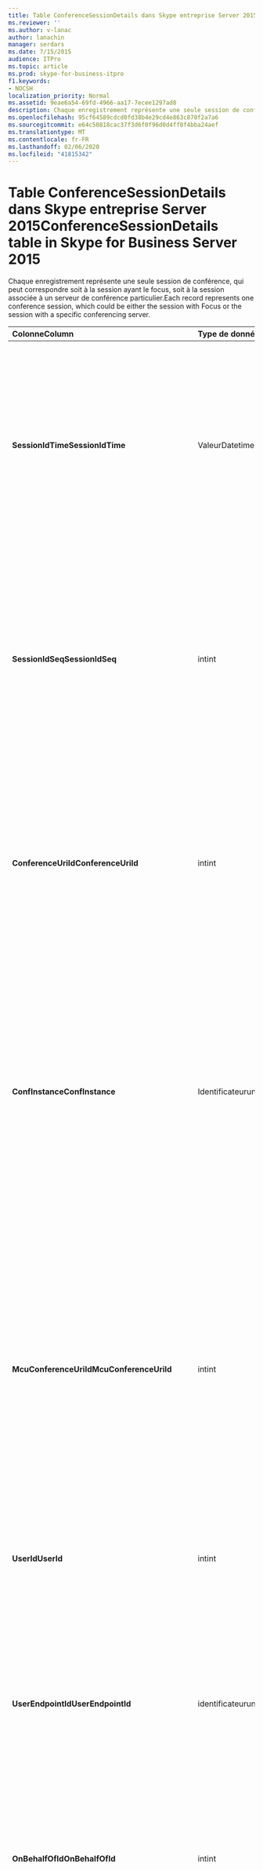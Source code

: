 ```yaml
---
title: Table ConferenceSessionDetails dans Skype entreprise Server 2015
ms.reviewer: ''
ms.author: v-lanac
author: lanachin
manager: serdars
ms.date: 7/15/2015
audience: ITPro
ms.topic: article
ms.prod: skype-for-business-itpro
f1.keywords:
- NOCSH
localization_priority: Normal
ms.assetid: 9eae6a54-69fd-4966-aa17-7ecee1297ad8
description: Chaque enregistrement représente une seule session de conférence, qui peut correspondre soit à la session ayant le focus, soit à la session associée à un serveur de conférence particulier.
ms.openlocfilehash: 95cf64589cdcd0fd38b4e29cd4e863c870f2a7a6
ms.sourcegitcommit: e64c50818cac37f3d6f0f96d0d4ff0f4bba24aef
ms.translationtype: MT
ms.contentlocale: fr-FR
ms.lasthandoff: 02/06/2020
ms.locfileid: "41815342"
---
```

# <a name="conferencesessiondetails-table-in-skype-for-business-server-2015"></a><span data-ttu-id="df1ff-103">Table ConferenceSessionDetails dans Skype entreprise Server 2015</span><span class="sxs-lookup"><span data-stu-id="df1ff-103">ConferenceSessionDetails table in Skype for Business Server 2015</span></span>
 
<span data-ttu-id="df1ff-104">Chaque enregistrement représente une seule session de conférence, qui peut correspondre soit à la session ayant le focus, soit à la session associée à un serveur de conférence particulier.</span><span class="sxs-lookup"><span data-stu-id="df1ff-104">Each record represents one conference session, which could be either the session with Focus or the session with a specific conferencing server.</span></span>
  
|<span data-ttu-id="df1ff-105">**Colonne**</span><span class="sxs-lookup"><span data-stu-id="df1ff-105">**Column**</span></span>|<span data-ttu-id="df1ff-106">**Type de données**</span><span class="sxs-lookup"><span data-stu-id="df1ff-106">**Data Type**</span></span>|<span data-ttu-id="df1ff-107">**Clé/Index**</span><span class="sxs-lookup"><span data-stu-id="df1ff-107">**Key/Index**</span></span>|<span data-ttu-id="df1ff-108">**Détails**</span><span class="sxs-lookup"><span data-stu-id="df1ff-108">**Details**</span></span>|
|:-----|:-----|:-----|:-----|
|<span data-ttu-id="df1ff-109">**SessionIdTime**</span><span class="sxs-lookup"><span data-stu-id="df1ff-109">**SessionIdTime**</span></span> <br/> |<span data-ttu-id="df1ff-110">Valeur</span><span class="sxs-lookup"><span data-stu-id="df1ff-110">Datetime</span></span>  <br/> |<span data-ttu-id="df1ff-111">Etranger principal</span><span class="sxs-lookup"><span data-stu-id="df1ff-111">Primary, Foreign</span></span>  <br/> |<span data-ttu-id="df1ff-112">Durée de la demande de session ; utilisé conjointement avec **SessionIdSeq** pour identifier de manière unique une session de conférence.</span><span class="sxs-lookup"><span data-stu-id="df1ff-112">Time of session request; used in conjunction with **SessionIdSeq** to uniquely identify a conference session.</span></span> <span data-ttu-id="df1ff-113">Pour plus d’informations, voir le [tableau des boîtes de dialogue dans Skype entreprise Server 2015](dialogs.md) .</span><span class="sxs-lookup"><span data-stu-id="df1ff-113">See the [Dialogs table in Skype for Business Server 2015](dialogs.md) for more information.</span></span> <br/> |
|<span data-ttu-id="df1ff-114">**SessionIdSeq**</span><span class="sxs-lookup"><span data-stu-id="df1ff-114">**SessionIdSeq**</span></span> <br/> |<span data-ttu-id="df1ff-115">int</span><span class="sxs-lookup"><span data-stu-id="df1ff-115">int</span></span>  <br/> |<span data-ttu-id="df1ff-116">Etranger principal</span><span class="sxs-lookup"><span data-stu-id="df1ff-116">Primary, Foreign</span></span>  <br/> |<span data-ttu-id="df1ff-117">IDENTIFIant de la session.</span><span class="sxs-lookup"><span data-stu-id="df1ff-117">ID number to identify the session.</span></span> <span data-ttu-id="df1ff-118">Utilisé conjointement avec **SessionIdTime** pour identifier de manière unique une session de conférence.</span><span class="sxs-lookup"><span data-stu-id="df1ff-118">Used in conjunction with **SessionIdTime** to uniquely identify a conference session.</span></span> <span data-ttu-id="df1ff-119">Pour plus d’informations, voir le [tableau des boîtes de dialogue dans Skype entreprise Server 2015](dialogs.md) .</span><span class="sxs-lookup"><span data-stu-id="df1ff-119">See the [Dialogs table in Skype for Business Server 2015](dialogs.md) for more information.</span></span> * <br/> |
|<span data-ttu-id="df1ff-120">**ConferenceUriId**</span><span class="sxs-lookup"><span data-stu-id="df1ff-120">**ConferenceUriId**</span></span> <br/> |<span data-ttu-id="df1ff-121">int</span><span class="sxs-lookup"><span data-stu-id="df1ff-121">int</span></span>  <br/> |<span data-ttu-id="df1ff-122">Externes</span><span class="sxs-lookup"><span data-stu-id="df1ff-122">Foreign</span></span>  <br/> |<span data-ttu-id="df1ff-123">URI de conférence Focus liée à cette session.</span><span class="sxs-lookup"><span data-stu-id="df1ff-123">Focus conference URI related to this session.</span></span> <span data-ttu-id="df1ff-124">Pour plus d’informations, reportez-vous [à la table ConferenceUris dans Skype entreprise Server 2015](conferenceuris.md) .</span><span class="sxs-lookup"><span data-stu-id="df1ff-124">See the [ConferenceUris table in Skype for Business Server 2015](conferenceuris.md) for more information.</span></span> <span data-ttu-id="df1ff-125">Cet URI est un URI de conférence en fonction du focus.</span><span class="sxs-lookup"><span data-stu-id="df1ff-125">This URI is a Focus-based conference URI.</span></span> <br/> |
|<span data-ttu-id="df1ff-126">**ConfInstance**</span><span class="sxs-lookup"><span data-stu-id="df1ff-126">**ConfInstance**</span></span> <br/> |<span data-ttu-id="df1ff-127">Identificateur</span><span class="sxs-lookup"><span data-stu-id="df1ff-127">uniqueIdentifier</span></span>  <br/> ||<span data-ttu-id="df1ff-128">Identificateur qui différencie les instances des conférences périodiques.</span><span class="sxs-lookup"><span data-stu-id="df1ff-128">Identifier that differentiates between instances of recurring conferences.</span></span> <span data-ttu-id="df1ff-129">Chaque instance de conférence périodique a le même ConferenceURI mais une valeur ConfInstance différente.</span><span class="sxs-lookup"><span data-stu-id="df1ff-129">Each recurring conference instance has the same ConferenceURI but a different ConfInstance value.</span></span>  <br/> <span data-ttu-id="df1ff-130">Ce champ a été présenté dans Microsoft Lync Server 2013.</span><span class="sxs-lookup"><span data-stu-id="df1ff-130">This field was introduced in Microsoft Lync Server 2013.</span></span>  <br/> |
|<span data-ttu-id="df1ff-131">**McuConferenceUriId**</span><span class="sxs-lookup"><span data-stu-id="df1ff-131">**McuConferenceUriId**</span></span> <br/> |<span data-ttu-id="df1ff-132">int</span><span class="sxs-lookup"><span data-stu-id="df1ff-132">int</span></span>  <br/> |<span data-ttu-id="df1ff-133">Externes</span><span class="sxs-lookup"><span data-stu-id="df1ff-133">Foreign</span></span>  <br/> |<span data-ttu-id="df1ff-134">URI de la Conférence Server Conferencing liée à cette session.</span><span class="sxs-lookup"><span data-stu-id="df1ff-134">Conferencing server conference URI related to this session.</span></span> <span data-ttu-id="df1ff-135">Pour plus d’informations, reportez-vous [à la table ConferenceUris dans Skype entreprise Server 2015](conferenceuris.md) .</span><span class="sxs-lookup"><span data-stu-id="df1ff-135">See the [ConferenceUris table in Skype for Business Server 2015](conferenceuris.md) for more information.</span></span> <span data-ttu-id="df1ff-136">Cet URI est l’URI de conférence basée sur le serveur de conférence.</span><span class="sxs-lookup"><span data-stu-id="df1ff-136">This URI is the conferencing server-based conference URI.</span></span> <span data-ttu-id="df1ff-137">Pour les sessions de conférence au focus, cette colonne a la valeur null.</span><span class="sxs-lookup"><span data-stu-id="df1ff-137">For Focus conference sessions, this column will be null.</span></span> <br/> |
|<span data-ttu-id="df1ff-138">**UserId**</span><span class="sxs-lookup"><span data-stu-id="df1ff-138">**UserId**</span></span> <br/> |<span data-ttu-id="df1ff-139">int</span><span class="sxs-lookup"><span data-stu-id="df1ff-139">int</span></span>  <br/> |<span data-ttu-id="df1ff-140">Externes</span><span class="sxs-lookup"><span data-stu-id="df1ff-140">Foreign</span></span>  <br/> |<span data-ttu-id="df1ff-141">ID d’un utilisateur dans la session de conférence.</span><span class="sxs-lookup"><span data-stu-id="df1ff-141">ID of one user in the conference session.</span></span> <span data-ttu-id="df1ff-142">Pour plus d’informations, voir le [tableau utilisateurs](users.md) .</span><span class="sxs-lookup"><span data-stu-id="df1ff-142">See the [Users table](users.md) for more information.</span></span> <br/> |
|<span data-ttu-id="df1ff-143">**UserEndpointId**</span><span class="sxs-lookup"><span data-stu-id="df1ff-143">**UserEndpointId**</span></span> <br/> |<span data-ttu-id="df1ff-144">identificateur</span><span class="sxs-lookup"><span data-stu-id="df1ff-144">uniqueidentifier</span></span>  <br/> ||<span data-ttu-id="df1ff-145">GUID permettant d’identifier l’instance de point de terminaison.</span><span class="sxs-lookup"><span data-stu-id="df1ff-145">A GUID to identify the instance of endpoint.</span></span> <span data-ttu-id="df1ff-146">Par exemple, si un utilisateur ouvre une session sur d’autres ordinateurs avec le même compte, chaque ordinateur aura un ID de point de terminaison différent.</span><span class="sxs-lookup"><span data-stu-id="df1ff-146">For example, if one user logs on to different machines with the same account, then each machine will have a different endpoint ID.</span></span>  <br/> |
|<span data-ttu-id="df1ff-147">**OnBehalfOfId**</span><span class="sxs-lookup"><span data-stu-id="df1ff-147">**OnBehalfOfId**</span></span> <br/> |<span data-ttu-id="df1ff-148">int</span><span class="sxs-lookup"><span data-stu-id="df1ff-148">int</span></span>  <br/> |<span data-ttu-id="df1ff-149">Externes</span><span class="sxs-lookup"><span data-stu-id="df1ff-149">Foreign</span></span>  <br/> |<span data-ttu-id="df1ff-150">Indique l’IDENTIFIant de l’utilisateur pour lequel l’appelant a son nom.</span><span class="sxs-lookup"><span data-stu-id="df1ff-150">Indicates the ID of the user of who the caller is on behalf.</span></span> <span data-ttu-id="df1ff-151">Pour plus d’informations, voir le [tableau utilisateurs](users.md) .</span><span class="sxs-lookup"><span data-stu-id="df1ff-151">See the [Users table](users.md) for more information.</span></span> <br/> |
|<span data-ttu-id="df1ff-152">**ReferredById**</span><span class="sxs-lookup"><span data-stu-id="df1ff-152">**ReferredById**</span></span> <br/> |<span data-ttu-id="df1ff-153">int</span><span class="sxs-lookup"><span data-stu-id="df1ff-153">int</span></span>  <br/> |<span data-ttu-id="df1ff-154">Externes</span><span class="sxs-lookup"><span data-stu-id="df1ff-154">Foreign</span></span>  <br/> |<span data-ttu-id="df1ff-155">ID de l’utilisateur avec lequel l’appel est soumis.</span><span class="sxs-lookup"><span data-stu-id="df1ff-155">ID of the user by who the call is referred.</span></span> <span data-ttu-id="df1ff-156">Pour plus d’informations, voir le [tableau utilisateurs](users.md) .</span><span class="sxs-lookup"><span data-stu-id="df1ff-156">See the [Users table](users.md) for more information.</span></span> <br/> |
|<span data-ttu-id="df1ff-157">**UserClientVersionId**</span><span class="sxs-lookup"><span data-stu-id="df1ff-157">**UserClientVersionId**</span></span> <br/> |<span data-ttu-id="df1ff-158">int</span><span class="sxs-lookup"><span data-stu-id="df1ff-158">int</span></span>  <br/> |<span data-ttu-id="df1ff-159">Externes</span><span class="sxs-lookup"><span data-stu-id="df1ff-159">Foreign</span></span>  <br/> |<span data-ttu-id="df1ff-160">Version du client utilisée par l’utilisateur de la Conférence.</span><span class="sxs-lookup"><span data-stu-id="df1ff-160">Client version used by the conference user.</span></span> <span data-ttu-id="df1ff-161">Pour plus d’informations, reportez-vous [à la table ClientVersions dans Skype entreprise Server 2015](clientversions.md) .</span><span class="sxs-lookup"><span data-stu-id="df1ff-161">See the [ClientVersions table in Skype for Business Server 2015](clientversions.md) for more information.</span></span> <br/> |
|<span data-ttu-id="df1ff-162">**ConfClientVersionId**</span><span class="sxs-lookup"><span data-stu-id="df1ff-162">**ConfClientVersionId**</span></span> <br/> |<span data-ttu-id="df1ff-163">int</span><span class="sxs-lookup"><span data-stu-id="df1ff-163">int</span></span>  <br/> |<span data-ttu-id="df1ff-164">Externes</span><span class="sxs-lookup"><span data-stu-id="df1ff-164">Foreign</span></span>  <br/> |<span data-ttu-id="df1ff-165">Version du client utilisée par le serveur de conférence.</span><span class="sxs-lookup"><span data-stu-id="df1ff-165">Client version used by the conference server.</span></span> <span data-ttu-id="df1ff-166">Pour plus d’informations, reportez-vous [à la table ClientVersions dans Skype entreprise Server 2015](clientversions.md) .</span><span class="sxs-lookup"><span data-stu-id="df1ff-166">See the [ClientVersions table in Skype for Business Server 2015](clientversions.md) for more information.</span></span> <br/> |
|<span data-ttu-id="df1ff-167">**ReplaceDialogIdTime**</span><span class="sxs-lookup"><span data-stu-id="df1ff-167">**ReplaceDialogIdTime**</span></span> <br/> |<span data-ttu-id="df1ff-168">DateHeure</span><span class="sxs-lookup"><span data-stu-id="df1ff-168">datetime</span></span>  <br/> |<span data-ttu-id="df1ff-169">Externes</span><span class="sxs-lookup"><span data-stu-id="df1ff-169">Foreign</span></span>  <br/> |<span data-ttu-id="df1ff-170">Numéro d’identification identifiant la boîte de dialogue qui a été remplacée par la session actuelle.</span><span class="sxs-lookup"><span data-stu-id="df1ff-170">ID number to identify the dialog which was replaced by current session.</span></span> <span data-ttu-id="df1ff-171">Pour plus d’informations, voir le [tableau des boîtes de dialogue dans Skype entreprise Server 2015](dialogs.md) .</span><span class="sxs-lookup"><span data-stu-id="df1ff-171">See the [Dialogs table in Skype for Business Server 2015](dialogs.md) for more information.</span></span> <br/> |
|<span data-ttu-id="df1ff-172">**ReplaceDialogIdSeq**</span><span class="sxs-lookup"><span data-stu-id="df1ff-172">**ReplaceDialogIdSeq**</span></span> <br/> |<span data-ttu-id="df1ff-173">int</span><span class="sxs-lookup"><span data-stu-id="df1ff-173">int</span></span>  <br/> |<span data-ttu-id="df1ff-174">Externes</span><span class="sxs-lookup"><span data-stu-id="df1ff-174">Foreign</span></span>  <br/> |<span data-ttu-id="df1ff-175">IDENTIFIant de la session.</span><span class="sxs-lookup"><span data-stu-id="df1ff-175">ID number to identify the session.</span></span> <span data-ttu-id="df1ff-176">Utilisé conjointement avec **ReplacesDialogIdTime** pour identifier de manière unique une session qui est remplacée par cette session.</span><span class="sxs-lookup"><span data-stu-id="df1ff-176">Used in conjunction with **ReplacesDialogIdTime** to uniquely identify a session that is replaced by this session.</span></span> <span data-ttu-id="df1ff-177">Pour plus d’informations, voir le [tableau des boîtes de dialogue dans Skype entreprise Server 2015](dialogs.md) .</span><span class="sxs-lookup"><span data-stu-id="df1ff-177">See the [Dialogs table in Skype for Business Server 2015](dialogs.md) for more information.</span></span> <br/> |
|<span data-ttu-id="df1ff-178">**IsStartedByConfServer**</span><span class="sxs-lookup"><span data-stu-id="df1ff-178">**IsStartedByConfServer**</span></span> <br/> |<span data-ttu-id="df1ff-179">bit</span><span class="sxs-lookup"><span data-stu-id="df1ff-179">bit</span></span>  <br/> ||<span data-ttu-id="df1ff-180">Indique si la session a démarré par le serveur de conférence.</span><span class="sxs-lookup"><span data-stu-id="df1ff-180">Indicates if the session started by the conferencing Server.</span></span>  <br/> |
|<span data-ttu-id="df1ff-181">**IsEndedByConfServer**</span><span class="sxs-lookup"><span data-stu-id="df1ff-181">**IsEndedByConfServer**</span></span> <br/> |<span data-ttu-id="df1ff-182">bit</span><span class="sxs-lookup"><span data-stu-id="df1ff-182">bit</span></span>  <br/> ||<span data-ttu-id="df1ff-183">Indique si la session a été terminée par le serveur de conférence.</span><span class="sxs-lookup"><span data-stu-id="df1ff-183">Indicates if the session ended by the conferencing server.</span></span>  <br/> |
|<span data-ttu-id="df1ff-184">**IsUserInternal**</span><span class="sxs-lookup"><span data-stu-id="df1ff-184">**IsUserInternal**</span></span> <br/> |<span data-ttu-id="df1ff-185">bit</span><span class="sxs-lookup"><span data-stu-id="df1ff-185">bit</span></span>  <br/> ||<span data-ttu-id="df1ff-186">Si l’utilisateur est connecté à partir d’un emplacement interne ou non.</span><span class="sxs-lookup"><span data-stu-id="df1ff-186">Whether user is logged on from internal or not.</span></span>  <br/> |
|<span data-ttu-id="df1ff-187">**ResponseCode**</span><span class="sxs-lookup"><span data-stu-id="df1ff-187">**ResponseCode**</span></span> <br/> |<span data-ttu-id="df1ff-188">int</span><span class="sxs-lookup"><span data-stu-id="df1ff-188">int</span></span>  <br/> ||<span data-ttu-id="df1ff-189">Code de réponse SIP (Session Initiation Protocol) à l’invitation à la session.</span><span class="sxs-lookup"><span data-stu-id="df1ff-189">Session Initiation Protocol (SIP) response code to the session invitation.</span></span> <span data-ttu-id="df1ff-190">Ce champ est généralement rempli par des données générées à partir du message d’invitation initial dans la session.</span><span class="sxs-lookup"><span data-stu-id="df1ff-190">This field is typically populated by data generated from the initial INVITE message in the session.</span></span> <span data-ttu-id="df1ff-191">S’il n’y a pas de message d’invitation, le champ est peuplé de la date et de l’heure du premier message SIP approprié (BYE, annuler, MESSAGE ou informations).</span><span class="sxs-lookup"><span data-stu-id="df1ff-191">If there is no INVITE message then the field is populated with the date and time of the first relevant SIP message (BYE, CANCEL, MESSAGE, or INFO).</span></span>  <br/> |
|<span data-ttu-id="df1ff-192">**DiagnosticId**</span><span class="sxs-lookup"><span data-stu-id="df1ff-192">**DiagnosticId**</span></span> <br/> |<span data-ttu-id="df1ff-193">int</span><span class="sxs-lookup"><span data-stu-id="df1ff-193">int</span></span>  <br/> ||<span data-ttu-id="df1ff-194">ID de diagnostic capturé à partir de l’en-tête SIP.</span><span class="sxs-lookup"><span data-stu-id="df1ff-194">Diagnostic ID captured from SIP header.</span></span>  <br/> |
|<span data-ttu-id="df1ff-195">**ServerId**</span><span class="sxs-lookup"><span data-stu-id="df1ff-195">**ServerId**</span></span> <br/> |<span data-ttu-id="df1ff-196">int</span><span class="sxs-lookup"><span data-stu-id="df1ff-196">int</span></span>  <br/> |<span data-ttu-id="df1ff-197">Externes</span><span class="sxs-lookup"><span data-stu-id="df1ff-197">Foreign</span></span>  <br/> |<span data-ttu-id="df1ff-198">ID du serveur frontal utilisé pour cette session.</span><span class="sxs-lookup"><span data-stu-id="df1ff-198">ID of the front-end server used for this session.</span></span> <span data-ttu-id="df1ff-199">Pour plus d’informations, voir la [table serveurs](servers.md) .</span><span class="sxs-lookup"><span data-stu-id="df1ff-199">See the [Servers table](servers.md) for more information.</span></span> <br/> |
|<span data-ttu-id="df1ff-200">**PoolId**</span><span class="sxs-lookup"><span data-stu-id="df1ff-200">**PoolId**</span></span> <br/> |<span data-ttu-id="df1ff-201">int</span><span class="sxs-lookup"><span data-stu-id="df1ff-201">int</span></span>  <br/> |<span data-ttu-id="df1ff-202">Externes</span><span class="sxs-lookup"><span data-stu-id="df1ff-202">Foreign</span></span>  <br/> |<span data-ttu-id="df1ff-203">ID du pool dans lequel la session a été capturée.</span><span class="sxs-lookup"><span data-stu-id="df1ff-203">ID of the pool in which the session was captured.</span></span> <span data-ttu-id="df1ff-204">Pour plus d’informations, voir la [table pools](pools.md) .</span><span class="sxs-lookup"><span data-stu-id="df1ff-204">See the [Pools table](pools.md) for more information.</span></span> <br/> |
|<span data-ttu-id="df1ff-205">**MediationServerId**</span><span class="sxs-lookup"><span data-stu-id="df1ff-205">**MediationServerId**</span></span> <br/> |<span data-ttu-id="df1ff-206">int</span><span class="sxs-lookup"><span data-stu-id="df1ff-206">int</span></span>  <br/> |<span data-ttu-id="df1ff-207">Externes</span><span class="sxs-lookup"><span data-stu-id="df1ff-207">Foreign</span></span>  <br/> |<span data-ttu-id="df1ff-208">Serveur de médiation utilisé par l’appel.</span><span class="sxs-lookup"><span data-stu-id="df1ff-208">The Mediation Server the call is using.</span></span> <span data-ttu-id="df1ff-209">Pour plus d’informations, voir la [table MediationServers](mediationservers.md) .</span><span class="sxs-lookup"><span data-stu-id="df1ff-209">See the [MediationServers table](mediationservers.md) for more information.</span></span> <br/> |
|<span data-ttu-id="df1ff-210">**GatewayId**</span><span class="sxs-lookup"><span data-stu-id="df1ff-210">**GatewayId**</span></span> <br/> |<span data-ttu-id="df1ff-211">int</span><span class="sxs-lookup"><span data-stu-id="df1ff-211">int</span></span>  <br/> |<span data-ttu-id="df1ff-212">Externes</span><span class="sxs-lookup"><span data-stu-id="df1ff-212">Foreign</span></span>  <br/> |<span data-ttu-id="df1ff-213">Passerelle utilisée par l’appel.</span><span class="sxs-lookup"><span data-stu-id="df1ff-213">The gateway the call is using.</span></span> <span data-ttu-id="df1ff-214">Pour plus d’informations, voir le [tableau des passerelles dans Skype entreprise Server 2015](gateways.md) .</span><span class="sxs-lookup"><span data-stu-id="df1ff-214">See the [Gateways table in Skype for Business Server 2015](gateways.md) for more information.</span></span> <br/> |
|<span data-ttu-id="df1ff-215">**EdgeServerId**</span><span class="sxs-lookup"><span data-stu-id="df1ff-215">**EdgeServerId**</span></span> <br/> |<span data-ttu-id="df1ff-216">int</span><span class="sxs-lookup"><span data-stu-id="df1ff-216">int</span></span>  <br/> |<span data-ttu-id="df1ff-217">Externes</span><span class="sxs-lookup"><span data-stu-id="df1ff-217">Foreign</span></span>  <br/> |<span data-ttu-id="df1ff-218">Serveur Edge utilisé par l’appel.</span><span class="sxs-lookup"><span data-stu-id="df1ff-218">The Edge Server the call is using.</span></span> <span data-ttu-id="df1ff-219">Pour plus d’informations, reportez-vous [à la table EdgeServers dans Skype entreprise Server 2015](edgeservers.md) .</span><span class="sxs-lookup"><span data-stu-id="df1ff-219">See the [EdgeServers table in Skype for Business Server 2015](edgeservers.md) for more information.</span></span> <br/> |
|<span data-ttu-id="df1ff-220">**ContentTypeId**</span><span class="sxs-lookup"><span data-stu-id="df1ff-220">**ContentTypeId**</span></span> <br/> |<span data-ttu-id="df1ff-221">int</span><span class="sxs-lookup"><span data-stu-id="df1ff-221">int</span></span>  <br/> |<span data-ttu-id="df1ff-222">Externes</span><span class="sxs-lookup"><span data-stu-id="df1ff-222">Foreign</span></span>  <br/> |<span data-ttu-id="df1ff-223">Type de contenu utilisé dans la session.</span><span class="sxs-lookup"><span data-stu-id="df1ff-223">Content type used in the session.</span></span> <span data-ttu-id="df1ff-224">Pour plus d’informations, reportez-vous [à la table ContentTypes dans Skype entreprise Server 2015](contenttypes.md) .</span><span class="sxs-lookup"><span data-stu-id="df1ff-224">See the [ContentTypes table in Skype for Business Server 2015](contenttypes.md) for more information.</span></span> <br/> |
|<span data-ttu-id="df1ff-225">**InviteTime**</span><span class="sxs-lookup"><span data-stu-id="df1ff-225">**InviteTime**</span></span> <br/> |<span data-ttu-id="df1ff-226">DateHeure</span><span class="sxs-lookup"><span data-stu-id="df1ff-226">datetime</span></span>  <br/> ||<span data-ttu-id="df1ff-227">Heure de la première demande d’invitation.</span><span class="sxs-lookup"><span data-stu-id="df1ff-227">The time of the first INVITE request.</span></span> <span data-ttu-id="df1ff-228">Ce champ est généralement rempli par des données générées à partir du message d’invitation initial dans la session.</span><span class="sxs-lookup"><span data-stu-id="df1ff-228">This field is typically populated by data generated from the initial INVITE message in the session.</span></span> <span data-ttu-id="df1ff-229">S’il n’y a pas de message d’invitation, le champ est peuplé de la date et de l’heure du premier message SIP approprié (BYE, annuler, MESSAGE ou informations).</span><span class="sxs-lookup"><span data-stu-id="df1ff-229">If there is no INVITE message then the field is populated with the date and time of the first relevant SIP message (BYE, CANCEL, MESSAGE, or INFO).</span></span>  <br/> |
|<span data-ttu-id="df1ff-230">**ResponseTime**</span><span class="sxs-lookup"><span data-stu-id="df1ff-230">**ResponseTime**</span></span> <br/> |<span data-ttu-id="df1ff-231">DateHeure</span><span class="sxs-lookup"><span data-stu-id="df1ff-231">datetime</span></span>  <br/> ||<span data-ttu-id="df1ff-232">Heure de la première réponse SIP.</span><span class="sxs-lookup"><span data-stu-id="df1ff-232">Time of the first SIP RESPONSE.</span></span> <span data-ttu-id="df1ff-233">Ce champ est généralement rempli par des données générées à partir du message d’invitation initial dans la session.</span><span class="sxs-lookup"><span data-stu-id="df1ff-233">This field is typically populated by data generated from the initial INVITE message in the session.</span></span> <span data-ttu-id="df1ff-234">S’il n’y a pas de message d’invitation, le champ est peuplé de la date et de l’heure du premier message SIP approprié (BYE, annuler, MESSAGE ou informations).</span><span class="sxs-lookup"><span data-stu-id="df1ff-234">If there is no INVITE message then the field is populated with the date and time of the first relevant SIP message (BYE, CANCEL, MESSAGE, or INFO).</span></span>  <br/> |
|<span data-ttu-id="df1ff-235">**SessionEndTime**</span><span class="sxs-lookup"><span data-stu-id="df1ff-235">**SessionEndTime**</span></span> <br/> |<span data-ttu-id="df1ff-236">DateHeure</span><span class="sxs-lookup"><span data-stu-id="df1ff-236">datetime</span></span>  <br/> ||<span data-ttu-id="df1ff-237">Heure de fin de la session.</span><span class="sxs-lookup"><span data-stu-id="df1ff-237">The time when the session is ended.</span></span>  <br/> |
|<span data-ttu-id="df1ff-238">**UriTypeId**</span><span class="sxs-lookup"><span data-stu-id="df1ff-238">**UriTypeId**</span></span> <br/> |<span data-ttu-id="df1ff-239">tinyint</span><span class="sxs-lookup"><span data-stu-id="df1ff-239">tinyint</span></span>  <br/> |<span data-ttu-id="df1ff-240">Externes</span><span class="sxs-lookup"><span data-stu-id="df1ff-240">Foreign</span></span>  <br/> |<span data-ttu-id="df1ff-241">Contient la valeur du type d’URI MCU de la [table UriTypes](uritypes.md).</span><span class="sxs-lookup"><span data-stu-id="df1ff-241">Contains the MCU URI type value from the [UriTypes table](uritypes.md).</span></span> <span data-ttu-id="df1ff-242">Ce champ permet d’améliorer les performances de requête.</span><span class="sxs-lookup"><span data-stu-id="df1ff-242">This field is used for improving query performance.</span></span>  <br/> <span data-ttu-id="df1ff-243">Ce champ a été présenté dans Microsoft Lync Server 2013.</span><span class="sxs-lookup"><span data-stu-id="df1ff-243">This field was introduced in Microsoft Lync Server 2013.</span></span>  <br/> |
|<span data-ttu-id="df1ff-244">**UserFlag**</span><span class="sxs-lookup"><span data-stu-id="df1ff-244">**UserFlag**</span></span> <br/> |<span data-ttu-id="df1ff-245">type</span><span class="sxs-lookup"><span data-stu-id="df1ff-245">smallint</span></span>  <br/> || <span data-ttu-id="df1ff-246">Un ensemble de bits indiquant les attributs de l’utilisateur.</span><span class="sxs-lookup"><span data-stu-id="df1ff-246">A bit set that indicates the user attributes.</span></span> <span data-ttu-id="df1ff-247">Les définitions d’attribut suivantes apparaissent :</span><span class="sxs-lookup"><span data-stu-id="df1ff-247">The following attribute definitions are listed:</span></span> <br/>  <span data-ttu-id="df1ff-248">Intégré au téléphone de bureau-1</span><span class="sxs-lookup"><span data-stu-id="df1ff-248">Integrated with desktop phone - 1</span></span> <br/> |
|<span data-ttu-id="df1ff-249">**CallFlag**</span><span class="sxs-lookup"><span data-stu-id="df1ff-249">**CallFlag**</span></span> <br/> |<span data-ttu-id="df1ff-250">type</span><span class="sxs-lookup"><span data-stu-id="df1ff-250">smallint</span></span>  <br/> || <span data-ttu-id="df1ff-251">Un ensemble de bits qui indique les attributs d’appel.</span><span class="sxs-lookup"><span data-stu-id="df1ff-251">A bit set that indicates the call attributes.</span></span> <span data-ttu-id="df1ff-252">Les définitions d’attribut suivantes apparaissent :</span><span class="sxs-lookup"><span data-stu-id="df1ff-252">The following attribute definitions are listed:</span></span> <br/>  <span data-ttu-id="df1ff-253">Nouvelle tentative de session-1</span><span class="sxs-lookup"><span data-stu-id="df1ff-253">Retried Session - 1</span></span> <br/> |
|<span data-ttu-id="df1ff-254">**LastModifiedTime**</span><span class="sxs-lookup"><span data-stu-id="df1ff-254">**LastModifiedTime**</span></span> <br/> |<span data-ttu-id="df1ff-255">Valeur</span><span class="sxs-lookup"><span data-stu-id="df1ff-255">Datetime</span></span>  <br/> ||<span data-ttu-id="df1ff-256">Pour une utilisation interne par le service de surveillance.</span><span class="sxs-lookup"><span data-stu-id="df1ff-256">For internal use by the Monitoring service.</span></span>  <br/> <span data-ttu-id="df1ff-257">Ce champ a été présenté dans Skype entreprise Server 2015.</span><span class="sxs-lookup"><span data-stu-id="df1ff-257">This field was introduced in Skype for Business Server 2015.</span></span>  <br/> |
   
<span data-ttu-id="df1ff-258">\*Pour la plupart des sessions, SessionIdSeq aura la valeur 1.</span><span class="sxs-lookup"><span data-stu-id="df1ff-258">\* For most sessions, SessionIdSeq will have the value of 1.</span></span> <span data-ttu-id="df1ff-259">S’il s’agit d’une session à partir de la même heure, le SessionIdSeq de l’une sera 1, et ainsi de suite.</span><span class="sxs-lookup"><span data-stu-id="df1ff-259">If multiple sessions start at exactly the same time, the SessionIdSeq for one will be 1, for another will be 2, and so on.</span></span>
  

